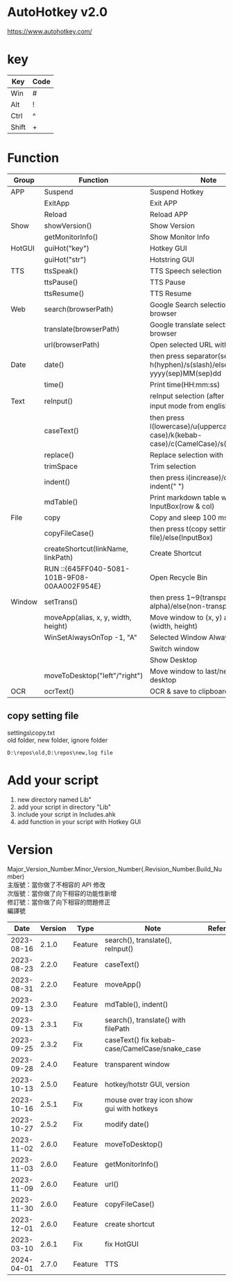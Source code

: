 # AutoHotkey v2.0
https://www.autohotkey.com/

# key
| Key | Code |
| ---- | ---- |
| Win | # |
| Alt | ! |
| Ctrl | ^ |
| Shift | + |

# Function
| Group | Function | Note | Default Hotkey |
| - | - | - | - |
| APP | Suspend | Suspend Hotkey |  Ctrl+F3 |
|  | ExitApp | Exit APP | Ctrl+F4 |
|  | Reload | Reload APP | Ctrl+F5 |
| Show | showVersion() | Show Version | Ctrl+Alt+Y |
|  | getMonitorInfo() | Show Monitor Info | Ctrl+Alt+N |
| HotGUI | guiHot("key") | Hotkey GUI | Ctrl+Alt+K |
|  | guiHot("str") | Hotstring GUI | Ctrl+Alt+H |
| TTS | ttsSpeak() | TTS Speech selection | Ctrl+Alt+1 |
|  | ttsPause() | TTS Pause | Ctrl+Alt+2 |
|  | ttsResume() | TTS Resume | Ctrl+Alt+3 |
| Web | search(browserPath) | Google Search selection with browser | Ctrl+Alt+G |
|  | translate(browserPath) | Google translate selection with browser | Ctrl+Alt+J |
|  | url(browserPath) | Open selected URL with browser | Ctrl+Alt+U |
| Date | date() | then press separator(sep) h(hyphen)/s(slash)/else("") in yyyy(sep)MM(sep)dd | Ctrl+Alt+D |
|  | time() | Print time(HH:mm:ss) |  |
| Text | reInput() | reInput selection (after changing input mode from english to 注音) | Ctrl+Alt+R |
|  | caseText() | then press l(lowercase)/u(uppercase)/t(title case)/k(kebab-case)/c(CamelCase)/s(snake_case) | Ctrl+Alt+S |
|  | replace() | Replace selection with InputBox | Ctrl+Alt+T |
|  | trimSpace | Trim selection | Ctrl+Alt+Space |
|  | indent() | then press i(increase)/d(decrease) indent("  ") | Ctrl+Alt+I |
|  | mdTable() | Print markdown table with InputBox(row & col) | Ctrl+Alt+B |
| File | copy | Copy and sleep 100 ms |  |
|  | copyFileCase() | then press t(copy setting file)/else(InputBox) | Ctrl+Alt+F |
|  | createShortcut(linkName, linkPath) | Create Shortcut | Ctrl+Alt+L |
|  | RUN ::{645FF040-5081-101B-9F08-00AA002F954E} | Open Recycle Bin | Ctrl+Alt+X |
| Window | setTrans() | then press 1~9(transparent alpha)/else(non-transparent) | Ctrl+Alt+Q |
|  | moveApp(alias, x, y, width, height) | Move window to (x, y) and set (width, height) |  |
|  | WinSetAlwaysOnTop -1, "A" | Selected Window Always on top | Ctrl+F1 |
|  |  | Switch window | LButton+RButton |
|  |  | Show Desktop | RButton+LButton |
|  | moveToDesktop("left"/"right") | Move window to last/next virtual desktop | Ctrl+Alt+Left/Right |
| OCR | ocrText() | OCR & save to clipboard | Ctrl+Alt+C |

## copy setting file
settings\copy.txt\
old folder, new folder, ignore folder
```
D:\repos\old,D:\repos\new,log file
```

# Add your script
1. new directory named Lib"
2. add your script in directory "Lib"
3. include your script in Includes.ahk
4. add function in your script with Hotkey GUI

# Version
Major_Version_Number.Minor_Version_Number(.Revision_Number.Build_Number)\
主版號：當你做了不相容的 API 修改\
次版號：當你做了向下相容的功能性新增\
修訂號：當你做了向下相容的問題修正\
編譯號

| Date | Version | Type | Note | Reference |
| ---- | ---- | ---- | ---- | ---- |
| 2023-08-16 | 2.1.0 | Feature | search(), translate(), reInput() |  |
| 2023-08-23 | 2.2.0 | Feature | caseText() |  |
| 2023-08-31 | 2.2.0 | Feature | moveApp() |  |
| 2023-09-13 | 2.3.0 | Feature | mdTable(), indent() |  |
| 2023-09-13 | 2.3.1 | Fix | search(), translate() with filePath |  |
| 2023-09-25 | 2.3.2 | Fix | caseText() fix kebab-case/CamelCase/snake_case |  |
| 2023-09-28 | 2.4.0 | Feature | transparent window |  |
| 2023-10-13 | 2.5.0 | Feature | hotkey/hotstr GUI, version |  |
| 2023-10-16 | 2.5.1 | Fix | mouse over tray icon show gui with hotkeys |  |
| 2023-10-27 | 2.5.2 | Fix | modify date() |  |
| 2023-11-02 | 2.6.0 | Feature | moveToDesktop() |  |
| 2023-11-03 | 2.6.0 | Feature | getMonitorInfo() |  |
| 2023-11-09 | 2.6.0 | Feature | url() |  |
| 2023-11-30 | 2.6.0 | Feature | copyFileCase() |  |
| 2023-12-01 | 2.6.0 | Feature | create shortcut |  |
| 2023-03-10 | 2.6.1 | Fix | fix HotGUI |  |
| 2024-04-01 | 2.7.0 | Feature | TTS |  |

